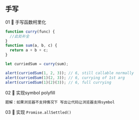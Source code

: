## 手写
01 🍎 手写函数柯里化
```js
function curry(func) {
  //此处补全
}
function sum(a, b, c) {
  return a + b + c;
}

let curriedSum = curry(sum);

alert(curriedSum(1, 2, 3)); // 6, still callable normally
alert(curriedSum(1)(2, 3)); // 6, currying of 1st arg
alert(curriedSum(1)(2)(3)); // 6, full currying
```

02 🍎 实现symbol polyfill
```js
题解：如果浏览器不支持情况下 写出让代码让浏览器支持symbol
```

03 🍎 实现 `Promise.allSettled()`



